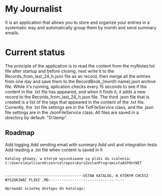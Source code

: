 # My Journalist
It is an application that allows you to store and organize your entries in a systematic way and automatically group them by month and send summary emails. 

# Current status
The principle of the application is to read the content from the myNotes.txt file after startup and before closing, next write it to the Records_from_last_24_h.json file as an record, then merge all the entries from one day and save them to the RecordBook_(month name).json archive file. While it's running, aplication checks every 15 seconds to see if the content in the .txt file has appeared, and when it finds it, it adds a new record to the Records_from_last_24_h.json file. The third .json file that is created is a list of the tags that appeared in the content of the .txt file.
Currently, the .txt file settings are in the TxtFileService class, and the .json file settings are in the JsonFileService class. All files are saved in a directory by default: "D:\temp".

## Roadmap
Add logging 
Add sending email with summary
Add unit and integration tests
Add reading a .txt file when content is saved in it
```
Katalog główny, w którym wyszukiwane są pliki do scalenia: C:\Users\mielczarek\source\repos\KursZostanProgramistaASPdotNET


------------------------------------USTAW KATALOG, W KTÓRYM CHCESZ WYSZUKIWAĆ PLIKI .MD-----------------------------------

Wprowadź ścieżkę dostępu do katalogu:
```
